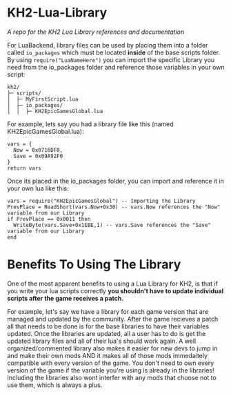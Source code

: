 # KH2-Lua-Library
*A repo for the KH2 Lua Library references and documentation*

For LuaBackend, library files can be used by placing them into a folder called `io_packages` which must be located **inside** of the base scripts folder. By using `require("LuaNameHere")` you can import the specific Library you need from the io_packages folder and reference those variables in your own script:
```
kh2/
├─ scripts/
│  ├─ MyFirstScript.lua
│  ├─ io_packages/
│  │  ├─ KH2EpicGamesGlobal.lua

```

For example, lets say you had a library file like this (named KH2EpicGamesGlobal.lua):
```
vars = {
  Now = 0x0716DF8,
  Save = 0x09A92F0
}
return vars
```
Once its placed in the io_packages folder, you can import and reference it in your own lua like this:
```
vars = require("KH2EpicGamesGlobal") -- Importing the Library
PrevPlace = ReadShort(vars.Now+0x30) -- vars.Now references the "Now" variable from our Library
if PrevPlace == 0x0011 then
  WriteByte(vars.Save+0x1EBE,1) -- vars.Save references the "Save" variable from our Library
end
```

# Benefits To Using The Library
One of the most apparent benefits to using a Lua Library for KH2, is that if you write your lua scripts correctly **you shouldn't have to update individual scripts after the game receives a patch.**

For example, let's say we have a library for each game version that are managed and updated by the community. After the game recieves a patch all that needs to be done is for the base libraries to have their variables updated. Once the libraries are updated, all a user has to do is get the updated library files and all of their lua's should work again. A well organized/commented library also makes it easier for new devs to jump in and make their own mods AND it makes all of those mods immedaitely compatible with every version of the game. You don't need to own every version of the game if the variable you're using is already in the libraries! Including the libraries also wont interfer with any mods that choose not to use them, which is always a plus. 
